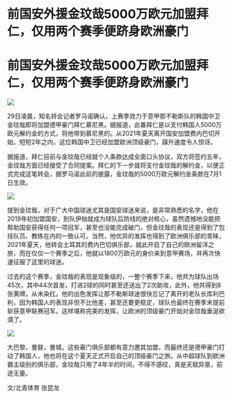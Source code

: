 # 前国安外援金玟哉5000万欧元加盟拜仁，仅用两个赛季便跻身欧洲豪门

# 前国安外援金玟哉5000万欧元加盟拜仁，仅用两个赛季便跻身欧洲豪门

![](https://inews.gtimg.com/news_bt/OAm0lAXZl526W_5iDNciC99mXi9ov5VNAMr3LRwdwafL4AA/1000)

29日凌晨，知名转会记者罗马诺确认，上赛季效力于意甲那不勒斯队的韩国中卫金玟哉即将加盟德甲豪门拜仁慕尼黑。据报道，此番拜仁是以支付韩国人5000万欧元解约金的方式，将他带到慕尼黑的。从2021年夏天离开国安加盟费内巴切开始，短短2年之内，这位韩国中卫已经加盟欧洲顶级豪门，蹿升速度令人惊讶。

据报道，拜仁目前与金玟哉已经就个人条款达成全面口头协议，双方将签约五年，金玟哉方面已经接受了合同提案。拜仁的下一步就将支付金玟哉的解约金，以便正式完成这笔转会，据罗马诺此前的披露，金玟哉的5000万欧元解约金条款在7月1日生效。

![](https://inews.gtimg.com/news_bt/ONDldRXzDALodzQGKAk2SVRzD03-bXAfyFUxGqgwBjTHwAA/1000)

提到金玟哉，对于广大中国球迷尤其是国安球迷来说，是非常熟悉的名字，他在2019年初加盟国安，到队伊始就成为球队后防线的绝对核心，虽然遗憾地没能把帮助国安获得任何一项冠军，甚至也没能完成破门，但金玟哉的表现还是得到了包括队员、教练在内的一致认可。当然，他优异的发挥也得到了欧洲俱乐部的青睐，2021年夏天，他转会土耳其的费内巴切俱乐部，就此开启了自己的欧洲留洋之旅，而在仅仅一个赛季之后，他就以1800万欧元的身价来到意甲赛场，并再次快速征服了这里的球迷。

过去的这个赛季，金玟哉的表现是现象级的，一整个赛季下来，他共为球队出场45次，其中44次首发，打进2球的同时甚至还送出了2次助攻，此外，他共得到8张黄牌，从未染红。他的出色发挥让那不勒斯球迷很快忘记了离开的老队长库利巴利，因为韩国人的表现非但不比他差，甚至还要更稳定，球队也最终在赛季末提前斩获意甲联赛冠军。这样堪称完美的发挥，让欧洲的顶级豪门开始对金玟哉垂涎欲滴了。

![](https://inews.gtimg.com/news_bt/OD4J3jm5tGQ0sWKQbx8mUTneYVOH2qVgkb9wsEqaKiIMMAA/1000)

大巴黎、曼联，曼城，这些豪门俱乐部都有意力邀其加盟，而最终还是德甲豪门打动了韩国人，他也将在这个夏天正式开启自己的顶级豪门之旅。从中超球队到欧洲霸主级别的俱乐部，金玟哉只用了4年半的时间，不得不感叹，真是天赋异禀，前途无量。

文/北青体育 张昆龙

